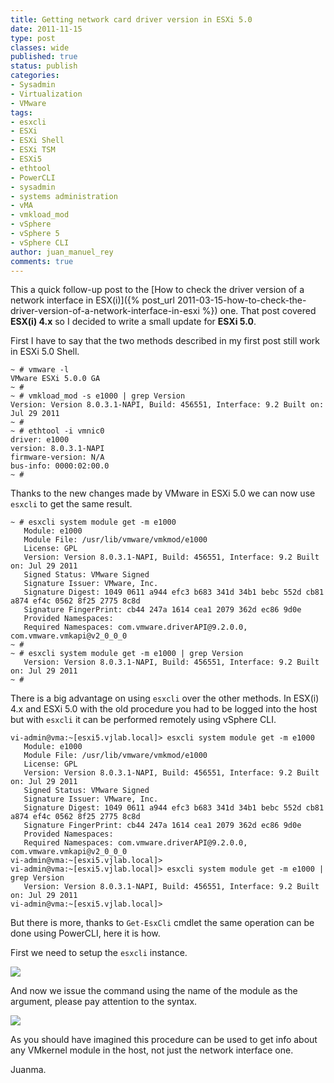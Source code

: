 ```yaml
---
title: Getting network card driver version in ESXi 5.0
date: 2011-11-15
type: post
classes: wide
published: true
status: publish
categories:
- Sysadmin
- Virtualization
- VMware
tags:
- esxcli
- ESXi
- ESXi Shell
- ESXi TSM
- ESXi5
- ethtool
- PowerCLI
- sysadmin
- systems administration
- vMA
- vmkload_mod
- vSphere
- vSphere 5
- vSphere CLI
author: juan_manuel_rey
comments: true
---
```


This a quick follow-up post to the [How to check the driver version of a network interface in ESX(i)]({% post_url 2011-03-15-how-to-check-the-driver-version-of-a-network-interface-in-esxi %}) one. That post covered **ESX(i) 4.x** so I decided to write a small update for **ESXi 5.0**.

First I have to say that the two methods described in my first post still work in ESXi 5.0 Shell.

```text
~ # vmware -l
VMware ESXi 5.0.0 GA
~ #
~ # vmkload_mod -s e1000 | grep Version
Version: Version 8.0.3.1-NAPI, Build: 456551, Interface: 9.2 Built on: Jul 29 2011
~ #
~ # ethtool -i vmnic0
driver: e1000
version: 8.0.3.1-NAPI
firmware-version: N/A
bus-info: 0000:02:00.0
~ #
```

Thanks to the new changes made by VMware in ESXi 5.0 we can now use `esxcli` to get the same result.

```text
~ # esxcli system module get -m e1000
   Module: e1000
   Module File: /usr/lib/vmware/vmkmod/e1000
   License: GPL
   Version: Version 8.0.3.1-NAPI, Build: 456551, Interface: 9.2 Built on: Jul 29 2011
   Signed Status: VMware Signed
   Signature Issuer: VMware, Inc.
   Signature Digest: 1049 0611 a944 efc3 b683 341d 34b1 bebc 552d cb81 a874 ef4c 0562 8f25 2775 8c8d
   Signature FingerPrint: cb44 247a 1614 cea1 2079 362d ec86 9d0e
   Provided Namespaces:
   Required Namespaces: com.vmware.driverAPI@9.2.0.0, com.vmware.vmkapi@v2_0_0_0
~ #
~ # esxcli system module get -m e1000 | grep Version
   Version: Version 8.0.3.1-NAPI, Build: 456551, Interface: 9.2 Built on: Jul 29 2011
~ #
```

There is a big advantage on using `esxcli` over the other methods. In ESX(i) 4.x and ESXi 5.0 with the old procedure you had to be logged into the host but with `esxcli` it can be performed remotely using vSphere CLI.

```text
vi-admin@vma:~[esxi5.vjlab.local]> esxcli system module get -m e1000
   Module: e1000
   Module File: /usr/lib/vmware/vmkmod/e1000
   License: GPL
   Version: Version 8.0.3.1-NAPI, Build: 456551, Interface: 9.2 Built on: Jul 29 2011
   Signed Status: VMware Signed
   Signature Issuer: VMware, Inc.
   Signature Digest: 1049 0611 a944 efc3 b683 341d 34b1 bebc 552d cb81 a874 ef4c 0562 8f25 2775 8c8d
   Signature FingerPrint: cb44 247a 1614 cea1 2079 362d ec86 9d0e
   Provided Namespaces:
   Required Namespaces: com.vmware.driverAPI@9.2.0.0, com.vmware.vmkapi@v2_0_0_0
vi-admin@vma:~[esxi5.vjlab.local]>
vi-admin@vma:~[esxi5.vjlab.local]> esxcli system module get -m e1000 | grep Version
   Version: Version 8.0.3.1-NAPI, Build: 456551, Interface: 9.2 Built on: Jul 29 2011
vi-admin@vma:~[esxi5.vjlab.local]>
```

But there is more, thanks to `Get-EsxCli` cmdlet the same operation can be done using PowerCLI, here it is how.

First we need to setup the `esxcli` instance.

[![](/assets/assets/images/get-esxcli_instance.png)]({{site.url}}/assets/assets/images/get-esxcli_instance.png)

And now we issue the command using the name of the module as the argument, please pay attention to the syntax.

[![](/assets/assets/images/get-esxcli_get_nic_driver.png)]({{site.url}}/assets/assets/images/get-esxcli_get_nic_driver.png)

As you should have imagined this procedure can be used to get info about any VMkernel module in the host, not just the network interface one.

Juanma.
